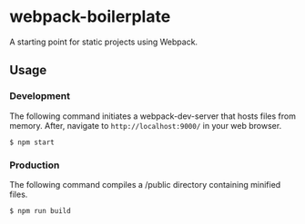 # webpack-boilerplate

A starting point for static projects using Webpack.

## Usage

### Development

The following command initiates a webpack-dev-server that hosts files from memory.  After, navigate to `http://localhost:9000/` in your web browser.

```
$ npm start
```

### Production

The following command compiles a /public directory containing minified files.

```
$ npm run build
```